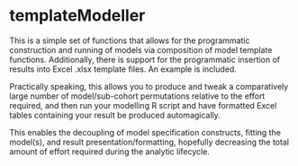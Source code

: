 # templateModeller

This is a simple set of functions that allows for the programmatic construction and running of models via composition of model template functions. Additionally, there is support for the programmatic insertion of results into Excel .xlsx template files. An example is included. 

Practically speaking, this allows you to produce and tweak a comparatively large number of model/sub-cohort permutations relative to the effort required, and then run your modelling R script and have formatted Excel tables containing your result be produced automagically. 

This enables the decoupling of model specification constructs, fitting the model(s), and result presentation/formatting, hopefully decreasing the total amount of effort required during the analytic lifecycle.
